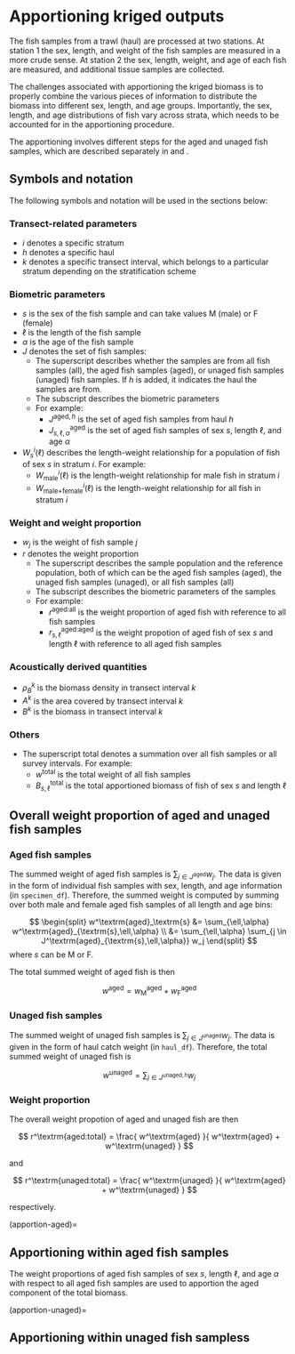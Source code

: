 # Apportioning kriged outputs

The fish samples from a trawl (haul) are processed at two stations. At station 1 the sex, length, and weight of the fish samples are measured in a more crude sense. At station 2 the sex, length, weight, and age of each fish are measured, and additional tissue samples are collected.

The challenges associated with apportioning the kriged biomass is to properly combine the various pieces of information to distribute the biomass into different sex, length, and age groups. Importantly, the sex, length, and age distributions of fish vary across strata, which needs to be accounted for in the apportioning procedure.

The apportioning involves different steps for the aged and unaged fish samples, which are described separately in [](apportion-aged) and [](apportion-unaged).


## Symbols and notation

The following symbols and notation will be used in the sections below:

### Transect-related parameters
- $i$ denotes a specific stratum
- $h$ denotes a specific haul
- $k$ denotes a specific transect interval, which belongs to a particular stratum depending on the stratification scheme

### Biometric parameters
- $s$ is the sex of the fish sample and can take values $\textrm{M}$ (male) or $\textrm{F}$ (female)
- $\ell$ is the length of the fish sample
- $\alpha$ is the age of the fish sample
- $J$ denotes the set of fish samples:
    - The superscript describes whether the samples are from all fish samples ($\textrm{all}$), the aged fish samples ($\textrm{aged}$), or unaged fish samples ($\textrm{unaged}$) fish samples. If $h$ is added, it indicates the haul the samples are from.
    - The subscript describes the biometric parameters
    - For example:
        - $J^{\textrm{aged}, h}$ is the set of aged fish samples from haul $h$
        - $J^\textrm{aged}_{s,\ell,\alpha}$ is the set of aged fish samples of sex $s$, length $\ell$, and age $\alpha$
- $W^i_s(\ell)$ describes the length-weight relationship for a population of fish of sex $s$ in stratum $i$. For example:
    - $W^i_\textrm{male}(\ell)$ is the length-weight relationship for male fish in stratum $i$
    - $W^i_\textrm{male+female}(\ell)$ is the length-weight relationship for all fish in stratum $i$

### Weight and weight proportion
- $w_j$ is the weight of fish sample $j$
- $r$ denotes the weight proportion
    - The superscript describes the sample population and the reference population, both of which can be the aged fish samples ($\textrm{aged}$), the unaged fish samples ($\textrm{unaged}$), or all fish samples ($\textrm{all}$)
    - The subscript describes the biometric parameters of the samples
    - For example:
        - $r^\textrm{aged:all}$ is the weight proportion of aged fish with reference to all fish samples
        - $r^\textrm{aged:aged}_{s,\ell}$ is the weight propotion of aged fish of sex $s$ and length $\ell$ with reference to all aged fish samples

### Acoustically derived quantities
- $\rho^k_B$ is the biomass density in transect interval $k$
- $A^k$ is the area covered by transect interval $k$
- $B^k$ is the biomass in transect interval $k$

### Others
- The superscript $\textrm{total}$ denotes a summation over all fish samples or all survey intervals. For example:
    - $w^\textrm{total}$ is the total weight of all fish samples
    - $B^\textrm{total}_{s,\ell}$ is the total apportioned biomass of fish of sex $s$ and length $\ell$





## Overall weight proportion of aged and unaged fish samples

### Aged fish samples
The summed weight of aged fish samples is $\sum_{j \in J^\textrm{aged}} w_j$. The data is given in the form of individual fish samples with sex, length, and age information (in `specimen_df`). Therefore, the summed weight is computed by summing over both male and female aged fish samples of all length and age bins:

$$
\begin{split}
w^\textrm{aged}_\textrm{s}
&= \sum_{\ell,\alpha} w^\textrm{aged}_{\textrm{s},\ell,\alpha} \\
&= \sum_{\ell,\alpha} \sum_{j \in J^\textrm{aged}_{\textrm{s},\ell,\alpha}} w_j
\end{split}
$$
where $s$ can be $\textrm{M}$ or $\textrm{F}$.

The total summed weight of aged fish is then

$$
w^\textrm{aged} = w^\textrm{aged}_\textrm{M} + w^\textrm{aged}_\textrm{F}
$$

### Unaged fish samples
The summed weight of unaged fish samples is $\sum_{j \in J^\textrm{unaged}} w_j$. The data is given in the form of haul catch weight (in `haul_df`). Therefore, the total summed weight of unaged fish is

$$
w^\textrm{unaged} = \sum_{j \in J^{\textrm{unaged},h}} w_j
$$

### Weight proportion
The overall weight propotion of aged and unaged fish are then

$$
r^\textrm{aged:total} = \frac{ w^\textrm{aged} }{ w^\textrm{aged} + w^\textrm{unaged} } 
$$

and

$$
r^\textrm{unaged:total} = \frac{ w^\textrm{unaged} }{ w^\textrm{aged} + w^\textrm{unaged} } 
$$

respectively.





(apportion-aged)=
## Apportioning within aged fish samples
The weight proportions of aged fish samples of sex $s$, length $\ell$, and age $\alpha$ with respect to all aged fish samples are used to apportion the aged component of the total biomass.






(apportion-unaged)=
## Apportioning within unaged fish sampless